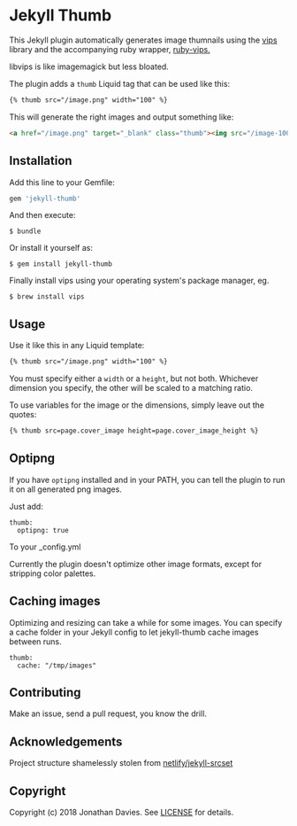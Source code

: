 # Jekyll Thumb

This Jekyll plugin automatically generates image thumnails using the [vips](https://jcupitt.github.io/libvips) library and the accompanying ruby wrapper, [ruby-vips.](https://github.com/jcupitt/ruby-vips)

libvips is like imagemagick but less bloated.

The plugin adds a `thumb` Liquid tag that can be used like this:

```html
{% thumb src="/image.png" width="100" %}
```

This will generate the right images and output something like:

```html
<a href="/image.png" target="_blank" class="thumb"><img src="/image-100w.png" width="100" height="50"></a>
```

## Installation

Add this line to your Gemfile:

```ruby
gem 'jekyll-thumb'
```

And then execute:

    $ bundle

Or install it yourself as:

    $ gem install jekyll-thumb
    
Finally install vips using your operating system's package manager, eg.

    $ brew install vips

<!-- Then add the gem to your Jekyll `_config.yml`:

```yml
gems:
  - jekyll-thumb
``` -->

## Usage

Use it like this in any Liquid template:

```html
{% thumb src="/image.png" width="100" %}
```

You must specify either a `width` or a `height`, but not both. Whichever dimension you specify, the other will be scaled to a matching ratio.

To use variables for the image or the dimensions, simply leave out the quotes:

```html
{% thumb src=page.cover_image height=page.cover_image_height %}
```

## Optipng

If you have `optipng` installed and in your PATH, you can tell the plugin to run it on all generated png images.

Just add:

```
thumb:
  optipng: true
```

To your \_config.yml

Currently the plugin doesn't optimize other image formats, except for stripping color palettes.

## Caching images

Optimizing and resizing can take a while for some images. You can specify a cache folder in your Jekyll config to let jekyll-thumb cache images between runs.

```
thumb:
  cache: "/tmp/images"
```

## Contributing

Make an issue, send a pull request, you know the drill.

## Acknowledgements

Project structure shamelessly stolen from [netlify/jekyll-srcset](https://github.com/netlify/jekyll-srcset)

## Copyright

Copyright (c) 2018 Jonathan Davies. See [LICENSE](LICENSE) for details.
